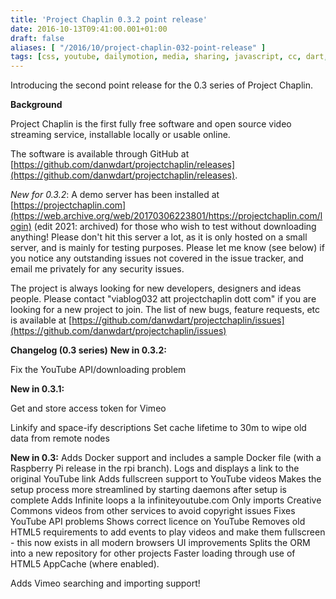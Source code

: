 ```yaml
---
title: 'Project Chaplin 0.3.2 point release'
date: 2016-10-13T09:41:00.001+01:00
draft: false
aliases: [ "/2016/10/project-chaplin-032-point-release" ]
tags: [css, youtube, dailymotion, media, sharing, javascript, cc, dart, videos, vimeo, free software, chaplin, open source, creativecommons, html5, video, php, project]
---
```


Introducing the second point release for the 0.3 series of Project Chaplin.

**Background**

Project Chaplin is the first fully free software and open source video streaming service, installable locally or usable online.

The software is available through GitHub at [https://github.com/danwdart/projectchaplin/releases](https://github.com/danwdart/projectchaplin/releases).

_New for_ _0.3.2_: A demo server has been installed at [https://projectchaplin.com](https://web.archive.org/web/20170306223801/https://projectchaplin.com/login) (edit 2021: archived) for those who wish to test without downloading anything! Please don't hit this server a lot, as it is only hosted on a small server, and is mainly for testing purposes. Please let me know (see below) if you notice any outstanding issues not covered in the issue tracker, and email me privately for any security issues.

The project is always looking for new developers, designers and ideas people. Please contact "viablog032 att projectchaplin dott com" if you are looking for a new project to join. The list of new bugs, feature requests, etc is available at [https://github.com/danwdart/projectchaplin/issues](https://github.com/danwdart/projectchaplin/issues)

**Changelog (0.3 series)**
**New in 0.3.2:**


Fix the YouTube API/downloading problem


**New in 0.3.1:**



Get and store access token for Vimeo

Linkify and space-ify descriptions
Set cache lifetime to 30m to wipe old data from remote nodes

**New in 0.3:**
Adds Docker support and includes a sample Docker file (with a Raspberry Pi release in the rpi branch).
Logs and displays a link to the original YouTube link
Adds fullscreen support to YouTube videos
Makes the setup process more streamlined by starting daemons after setup is complete
Adds Infinite loops a la infiniteyoutube.com
Only imports Creative Commons videos from other services to avoid copyright issues
Fixes YouTube API problems
Shows correct licence on YouTube
Removes old HTML5 requirements to add events to play videos and make them fullscreen - this now exists in all modern browsers
UI improvements
Splits the ORM into a new repository for other projects
Faster loading through use of HTML5 AppCache (where enabled).


Adds Vimeo searching and importing support!